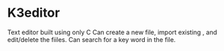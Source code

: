 # K3editor
Text editor built using only C
 Can create a new file, import existing , and edit/delete the fiiles. Can search for a key word in the file.
